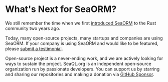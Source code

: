 # What's Next for SeaORM?

We still remember the time when we first [introduced SeaORM](https://www.sea-ql.org/blog/2021-09-20-introducing-sea-orm/) to the Rust community two years ago.

Today, many open-source projects, many startups and companies are using SeaORM. If your company is using SeaORM and would like to be featured, please [submit a testimonial](https://forms.office.com/r/YbeqfTAgkJ).

Open-source project is a never-ending work, and we are actively looking for ways to sustain the project. SeaQL.org is an independent open-source organization run by passionate developers. You can support us by starring and sharing our repositories and making a donation via [GitHub Sponsor](https://github.com/sponsors/SeaQL).
